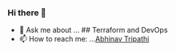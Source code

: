 ### Hi there 👋

<!--
**abhinav-tripathi14/abhinav-tripathi14** is a ✨ _special_ ✨ repository because its `README.md` (this file) appears on your GitHub profile.

Here are some ideas to get you started:

- 🔭 I’m currently working on ...
- 🌱 I’m currently learning ...
- 👯 I’m looking to collaborate on ...
- 🤔 I’m looking for help with ...
- 💬 Ask me about ...
- 📫 How to reach me: ...
- 😄 Pronouns: ...
- ⚡ Fun fact: ...
-->
- 💬 Ask me about ... ## Terraform and DevOps
- 📫 How to reach me: ...[Abhinav Tripathi](https://www.linkedin.com/in/abhinavtripathi14)
